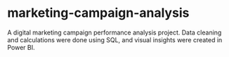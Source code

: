 # marketing-campaign-analysis
A digital marketing campaign performance analysis project. Data cleaning and calculations were done using SQL, and visual insights were created in Power BI.
